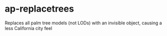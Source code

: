 # ap-replacetrees
Replaces all palm tree models (not LODs) with an invisible object, causing a less California city feel
